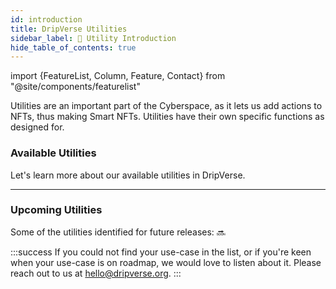 ```yaml
---
id: introduction
title: DripVerse Utilities
sidebar_label: 🔖 Utility Introduction
hide_table_of_contents: true
---
```


import {FeatureList, Column, Feature, Contact} from "@site/components/featurelist"

Utilities are an important part of the Cyberspace, as it lets us add actions to NFTs, thus making Smart NFTs. Utilities have their own specific functions as designed for.

### Available Utilities

Let's learn more about our available utilities in DripVerse.

<FeatureList>
  <Column title="Community and Events">
    <Feature url="/guide/utility/discord" title="Gated Discord" subtitle="Create Exclusive Discord Community" image="icons/discord-lock.png" />
    <Feature url="/guide/utility/pass/about" title="NFT Pass" subtitle="Create NFT Pass for Event" image="icons/pass-qr.png" />
  </Column>
  <Column title="Share Resources">
    <Feature url="/guide/utility/gatekeeper/welcome" title="Secret Link" subtitle="Embed Secret Link to NFT" image="icons/gatekeeper.png" />
  </Column>
  <Column title="Connect and Network">
    <Feature url="/guide/utility/calendly" title="1:1 meeting with Calendly" subtitle="Allow scheduling meeting" image="icons/calendly.png" />
  </Column>
</FeatureList>

---

### Upcoming Utilities

Some of the utilities identified for future releases: 🔜

<FeatureList>
  <Column title="Dynamic NFT">
    <Feature url="#" title="Trigger Based" subtitle="Trigger based update" image="icons/trigger.png" />
    <Feature url="#" title="Timekeeper" subtitle="Update at certain time" image="icons/time.png" />
    <Feature url="#" title="Location" subtitle="Updated based on current location" image="icons/location.png" />
    <Feature url="#" title="Weather" subtitle="Updated based on Weather of a location" image="icons/weather.png" />
    <Feature url="#" title="Price Feed" subtitle="Updated based on market price of a token" image="icons/price.png" />
  </Column>
  <Column title="Connect and Network">
    <Feature url="#" title="1:1 meeting with Cal.com" subtitle="Allow scheduling meeting" image="icons/cal.png" />
    <Feature url="#" title="1:1 Video Call" subtitle="Arrange exclusive video call" image="icons/video-call.png" />
  </Column>
  <Column title="Community and Events">
    <Feature url="#" title="Allowlist" subtitle="Automate access, Increase Visibility" image="icons/allowlist-icon.png" />
    <Feature url="#" title="Newsletter" subtitle="Build a community of readers" image="icons/newsletter.png" />
    <Feature url="#" title="Poll" subtitle="Create an exclusive Poll" image="icons/poll.png" />
    <Feature url="#" title="Airdrop" subtitle="Exclusive Airdrop access" image="icons/nft-airdrop.png" />
    <Feature url="#" title="Gated Blog" subtitle="Create NFT Gated Blog" image="icons/gated-blog.svg" />
  </Column>
  <Column title="Content">
    <Feature url="#" title="Hidden Video" subtitle="Exclusive access to Video content" image="icons/video.png" />
    <Feature url="#" title="Exclusive Music" subtitle="Exclusive access to Music content" image="icons/music.png" />
    <Feature url="#" title="Gated eBooks" subtitle="Exclusive access to eBooks" image="icons/ebook.png" />
  </Column>
  <Column title="Commerce">
    <Feature url="#" title="Promo Code" subtitle="Provide value discount on purchases" image="icons/promo-icon.png" />
    <Feature url="#" title="Merchandise" subtitle="Exclusive Access to Merch" image="icons/merch-icon.png" />
    <Feature url="#" title="Phygital Products" subtitle="Attach a Phygital Product to NFT" image="icons/phygital.png" />
  </Column>
</FeatureList>

:::success
If you could not find your use-case in the list, or if you're keen when your use-case is on roadmap, we would love to listen about it. Please reach out to us at [hello@dripverse.org](mailto:hello@dripverse.org).
:::

<Contact />
